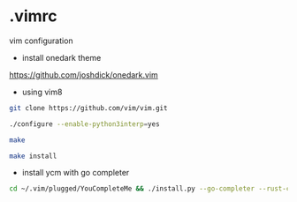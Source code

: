 # .vimrc
vim configuration

- install onedark theme

https://github.com/joshdick/onedark.vim

- using vim8 
```sh
git clone https://github.com/vim/vim.git

./configure --enable-python3interp=yes

make

make install
```

-  install ycm with go completer
```sh
cd ~/.vim/plugged/YouCompleteMe && ./install.py --go-completer --rust-completer
```
